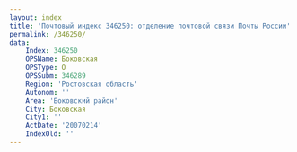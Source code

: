 ```yaml
---
layout: index
title: 'Почтовый индекс 346250: отделение почтовой связи Почты России'
permalink: /346250/
data:
    Index: 346250
    OPSName: Боковская
    OPSType: О
    OPSSubm: 346289
    Region: 'Ростовская область'
    Autonom: ''
    Area: 'Боковский район'
    City: Боковская
    City1: ''
    ActDate: '20070214'
    IndexOld: ''
---
```

